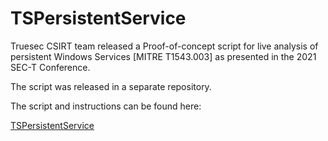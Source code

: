 # TSPersistentService
Truesec CSIRT team released a Proof-of-concept script for live analysis of persistent Windows Services [MITRE T1543.003] as presented in the 2021 SEC-T Conference.

The script was released in a separate repository.

The script and instructions can be found here:

[TSPersistentService](https://github.com/Truesec/TSPersistentService)